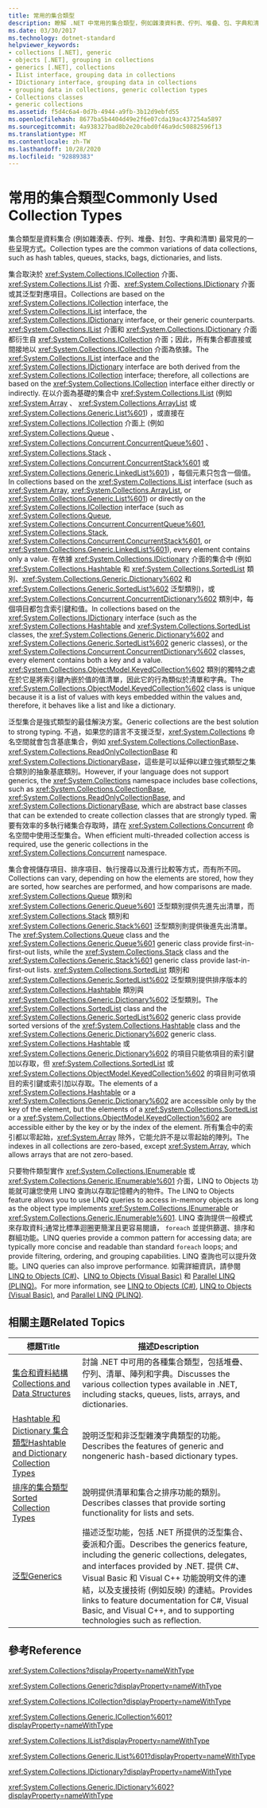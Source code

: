 ```yaml
---
title: 常用的集合類型
description: 瞭解 .NET 中常用的集合類型，例如雜湊資料表、佇列、堆疊、包、字典和清單。
ms.date: 03/30/2017
ms.technology: dotnet-standard
helpviewer_keywords:
- collections [.NET], generic
- objects [.NET], grouping in collections
- generics [.NET], collections
- IList interface, grouping data in collections
- IDictionary interface, grouping data in collections
- grouping data in collections, generic collection types
- Collections classes
- generic collections
ms.assetid: f5d4c6a4-0d7b-4944-a9fb-3b12d9ebfd55
ms.openlocfilehash: 8677ba5b4404d49e2f6e07cda19ac437254a5897
ms.sourcegitcommit: 4a938327bad8b2e20cabd0f46a9dc50882596f13
ms.translationtype: MT
ms.contentlocale: zh-TW
ms.lasthandoff: 10/28/2020
ms.locfileid: "92889383"
---
```

# <a name="commonly-used-collection-types"></a><span data-ttu-id="9aaa9-103">常用的集合類型</span><span class="sxs-lookup"><span data-stu-id="9aaa9-103">Commonly Used Collection Types</span></span>
<span data-ttu-id="9aaa9-104">集合類型是資料集合 (例如雜湊表、佇列、堆疊、封包、字典和清單) 最常見的一些呈現方式。</span><span class="sxs-lookup"><span data-stu-id="9aaa9-104">Collection types are the common variations of data collections, such as hash tables, queues, stacks, bags, dictionaries, and lists.</span></span>  
  
 <span data-ttu-id="9aaa9-105">集合取決於 <xref:System.Collections.ICollection> 介面、<xref:System.Collections.IList> 介面、<xref:System.Collections.IDictionary> 介面或其泛型對應項目。</span><span class="sxs-lookup"><span data-stu-id="9aaa9-105">Collections are based on the <xref:System.Collections.ICollection> interface, the <xref:System.Collections.IList> interface, the <xref:System.Collections.IDictionary> interface, or their generic counterparts.</span></span> <span data-ttu-id="9aaa9-106"><xref:System.Collections.IList> 介面和 <xref:System.Collections.IDictionary> 介面都衍生自 <xref:System.Collections.ICollection> 介面；因此，所有集合都直接或間接地以 <xref:System.Collections.ICollection> 介面為依據。</span><span class="sxs-lookup"><span data-stu-id="9aaa9-106">The <xref:System.Collections.IList> interface and the <xref:System.Collections.IDictionary> interface are both derived from the <xref:System.Collections.ICollection> interface; therefore, all collections are based on the <xref:System.Collections.ICollection> interface either directly or indirectly.</span></span> <span data-ttu-id="9aaa9-107">在以介面為基礎的集合中 <xref:System.Collections.IList> (例如 <xref:System.Array> 、 <xref:System.Collections.ArrayList> 或 <xref:System.Collections.Generic.List%601>) ，或直接在 <xref:System.Collections.ICollection> 介面上 (例如 <xref:System.Collections.Queue> 、 <xref:System.Collections.Concurrent.ConcurrentQueue%601> 、 <xref:System.Collections.Stack> 、 <xref:System.Collections.Concurrent.ConcurrentStack%601> 或 <xref:System.Collections.Generic.LinkedList%601>) ，每個元素只包含一個值。</span><span class="sxs-lookup"><span data-stu-id="9aaa9-107">In collections based on the <xref:System.Collections.IList> interface (such as <xref:System.Array>, <xref:System.Collections.ArrayList>, or <xref:System.Collections.Generic.List%601>) or directly on the <xref:System.Collections.ICollection> interface (such as <xref:System.Collections.Queue>, <xref:System.Collections.Concurrent.ConcurrentQueue%601>, <xref:System.Collections.Stack>, <xref:System.Collections.Concurrent.ConcurrentStack%601>, or <xref:System.Collections.Generic.LinkedList%601>), every element contains only a value.</span></span> <span data-ttu-id="9aaa9-108">在依據 <xref:System.Collections.IDictionary> 介面的集合中 (例如 <xref:System.Collections.Hashtable> 和 <xref:System.Collections.SortedList> 類別、<xref:System.Collections.Generic.Dictionary%602> 和 <xref:System.Collections.Generic.SortedList%602> 泛型類別)，或 <xref:System.Collections.Concurrent.ConcurrentDictionary%602> 類別中，每個項目都包含索引鍵和值。</span><span class="sxs-lookup"><span data-stu-id="9aaa9-108">In collections based on the <xref:System.Collections.IDictionary> interface (such as the <xref:System.Collections.Hashtable> and <xref:System.Collections.SortedList> classes, the <xref:System.Collections.Generic.Dictionary%602> and <xref:System.Collections.Generic.SortedList%602> generic classes), or the <xref:System.Collections.Concurrent.ConcurrentDictionary%602> classes, every element contains both a key and a value.</span></span>  <span data-ttu-id="9aaa9-109"><xref:System.Collections.ObjectModel.KeyedCollection%602> 類別的獨特之處在於它是將索引鍵內嵌於值的值清單，因此它的行為類似於清單和字典。</span><span class="sxs-lookup"><span data-stu-id="9aaa9-109">The <xref:System.Collections.ObjectModel.KeyedCollection%602> class is unique because it is a list of values with keys embedded within the values and, therefore, it behaves like a list and like a dictionary.</span></span>  
  
 <span data-ttu-id="9aaa9-110">泛型集合是強式類型的最佳解決方案。</span><span class="sxs-lookup"><span data-stu-id="9aaa9-110">Generic collections are the best solution to strong typing.</span></span> <span data-ttu-id="9aaa9-111">不過，如果您的語言不支援泛型，<xref:System.Collections> 命名空間就會包含基底集合，例如 <xref:System.Collections.CollectionBase>、<xref:System.Collections.ReadOnlyCollectionBase> 和 <xref:System.Collections.DictionaryBase>，這些是可以延伸以建立強式類型之集合類別的抽象基底類別。</span><span class="sxs-lookup"><span data-stu-id="9aaa9-111">However, if your language does not support generics, the <xref:System.Collections> namespace includes base collections, such as <xref:System.Collections.CollectionBase>, <xref:System.Collections.ReadOnlyCollectionBase>, and <xref:System.Collections.DictionaryBase>, which are abstract base classes that can be extended to create collection classes that are strongly typed.</span></span> <span data-ttu-id="9aaa9-112">需要有效率的多執行緒集合存取時，請在 <xref:System.Collections.Concurrent> 命名空間中使用泛型集合。</span><span class="sxs-lookup"><span data-stu-id="9aaa9-112">When efficient multi-threaded collection access is required, use the generic collections in the <xref:System.Collections.Concurrent> namespace.</span></span>  
  
 <span data-ttu-id="9aaa9-113">集合會視儲存項目、排序項目、執行搜尋以及進行比較等方式，而有所不同。</span><span class="sxs-lookup"><span data-stu-id="9aaa9-113">Collections can vary, depending on how the elements are stored, how they are sorted, how searches are performed, and how comparisons are made.</span></span> <span data-ttu-id="9aaa9-114"><xref:System.Collections.Queue> 類別和 <xref:System.Collections.Generic.Queue%601> 泛型類別提供先進先出清單，而 <xref:System.Collections.Stack> 類別和 <xref:System.Collections.Generic.Stack%601> 泛型類別則提供後進先出清單。</span><span class="sxs-lookup"><span data-stu-id="9aaa9-114">The <xref:System.Collections.Queue> class and the <xref:System.Collections.Generic.Queue%601> generic class provide first-in-first-out lists, while the <xref:System.Collections.Stack> class and the <xref:System.Collections.Generic.Stack%601> generic class provide last-in-first-out lists.</span></span> <span data-ttu-id="9aaa9-115"><xref:System.Collections.SortedList> 類別和 <xref:System.Collections.Generic.SortedList%602> 泛型類別提供排序版本的 <xref:System.Collections.Hashtable> 類別與 <xref:System.Collections.Generic.Dictionary%602> 泛型類別。</span><span class="sxs-lookup"><span data-stu-id="9aaa9-115">The <xref:System.Collections.SortedList> class and the <xref:System.Collections.Generic.SortedList%602> generic class provide sorted versions of the <xref:System.Collections.Hashtable> class and the <xref:System.Collections.Generic.Dictionary%602> generic class.</span></span> <span data-ttu-id="9aaa9-116"><xref:System.Collections.Hashtable> 或 <xref:System.Collections.Generic.Dictionary%602> 的項目只能依項目的索引鍵加以存取，但 <xref:System.Collections.SortedList> 或 <xref:System.Collections.ObjectModel.KeyedCollection%602> 的項目則可依項目的索引鍵或索引加以存取。</span><span class="sxs-lookup"><span data-stu-id="9aaa9-116">The elements of a <xref:System.Collections.Hashtable> or a <xref:System.Collections.Generic.Dictionary%602> are accessible only by the key of the element, but the elements of a <xref:System.Collections.SortedList> or a <xref:System.Collections.ObjectModel.KeyedCollection%602> are accessible either by the key or by the index of the element.</span></span> <span data-ttu-id="9aaa9-117">所有集合中的索引都以零起始，<xref:System.Array> 除外，它能允許不是以零起始的陣列。</span><span class="sxs-lookup"><span data-stu-id="9aaa9-117">The indexes in all collections are zero-based, except <xref:System.Array>, which allows arrays that are not zero-based.</span></span>  
  
 <span data-ttu-id="9aaa9-118">只要物件類型實作 <xref:System.Collections.IEnumerable> 或 <xref:System.Collections.Generic.IEnumerable%601> 介面，LINQ to Objects 功能就可讓您使用 LINQ 查詢以存取記憶體內的物件。</span><span class="sxs-lookup"><span data-stu-id="9aaa9-118">The LINQ to Objects feature allows you to use LINQ queries to access in-memory objects as long as the object type implements <xref:System.Collections.IEnumerable> or <xref:System.Collections.Generic.IEnumerable%601>.</span></span> <span data-ttu-id="9aaa9-119">LINQ 查詢提供一般模式來存取資料;通常比標準迴圈更簡潔且更容易閱讀， `foreach` 並提供篩選、排序和群組功能。</span><span class="sxs-lookup"><span data-stu-id="9aaa9-119">LINQ queries provide a common pattern for accessing data; are typically more concise and readable than standard `foreach` loops; and provide filtering, ordering, and grouping capabilities.</span></span> <span data-ttu-id="9aaa9-120">LINQ 查詢也可以提升效能。</span><span class="sxs-lookup"><span data-stu-id="9aaa9-120">LINQ queries can also improve performance.</span></span> <span data-ttu-id="9aaa9-121">如需詳細資訊，請參閱 [LINQ to Objects (C#)](../../csharp/programming-guide/concepts/linq/linq-to-objects.md)、[LINQ to Objects (Visual Basic)](../../visual-basic/programming-guide/concepts/linq/linq-to-objects.md) 和 [Parallel LINQ (PLINQ)](../parallel-programming/introduction-to-plinq.md)。</span><span class="sxs-lookup"><span data-stu-id="9aaa9-121">For more information, see [LINQ to Objects (C#)](../../csharp/programming-guide/concepts/linq/linq-to-objects.md), [LINQ to Objects (Visual Basic)](../../visual-basic/programming-guide/concepts/linq/linq-to-objects.md), and [Parallel LINQ (PLINQ)](../parallel-programming/introduction-to-plinq.md).</span></span>  
  
## <a name="related-topics"></a><span data-ttu-id="9aaa9-122">相關主題</span><span class="sxs-lookup"><span data-stu-id="9aaa9-122">Related Topics</span></span>  
  
|<span data-ttu-id="9aaa9-123">標題</span><span class="sxs-lookup"><span data-stu-id="9aaa9-123">Title</span></span>|<span data-ttu-id="9aaa9-124">描述</span><span class="sxs-lookup"><span data-stu-id="9aaa9-124">Description</span></span>|  
|-----------|-----------------|  
|[<span data-ttu-id="9aaa9-125">集合和資料結構</span><span class="sxs-lookup"><span data-stu-id="9aaa9-125">Collections and Data Structures</span></span>](index.md)|<span data-ttu-id="9aaa9-126">討論 .NET 中可用的各種集合類型，包括堆疊、佇列、清單、陣列和字典。</span><span class="sxs-lookup"><span data-stu-id="9aaa9-126">Discusses the various collection types available in .NET, including stacks, queues, lists, arrays, and dictionaries.</span></span>|  
|[<span data-ttu-id="9aaa9-127">Hashtable 和 Dictionary 集合類型</span><span class="sxs-lookup"><span data-stu-id="9aaa9-127">Hashtable and Dictionary Collection Types</span></span>](hashtable-and-dictionary-collection-types.md)|<span data-ttu-id="9aaa9-128">說明泛型和非泛型雜湊字典類型的功能。</span><span class="sxs-lookup"><span data-stu-id="9aaa9-128">Describes the features of generic and nongeneric hash-based dictionary types.</span></span>|  
|[<span data-ttu-id="9aaa9-129">排序的集合類型</span><span class="sxs-lookup"><span data-stu-id="9aaa9-129">Sorted Collection Types</span></span>](sorted-collection-types.md)|<span data-ttu-id="9aaa9-130">說明提供清單和集合之排序功能的類別。</span><span class="sxs-lookup"><span data-stu-id="9aaa9-130">Describes classes that provide sorting functionality for lists and sets.</span></span>|  
|[<span data-ttu-id="9aaa9-131">泛型</span><span class="sxs-lookup"><span data-stu-id="9aaa9-131">Generics</span></span>](../generics/index.md)|<span data-ttu-id="9aaa9-132">描述泛型功能，包括 .NET 所提供的泛型集合、委派和介面。</span><span class="sxs-lookup"><span data-stu-id="9aaa9-132">Describes the generics feature, including the generic collections, delegates, and interfaces provided by .NET.</span></span> <span data-ttu-id="9aaa9-133">提供 C#、Visual Basic 和 Visual C++ 功能說明文件的連結，以及支援技術 (例如反映) 的連結。</span><span class="sxs-lookup"><span data-stu-id="9aaa9-133">Provides links to feature documentation for C#, Visual Basic, and Visual C++, and to supporting technologies such as reflection.</span></span>|  
  
## <a name="reference"></a><span data-ttu-id="9aaa9-134">參考</span><span class="sxs-lookup"><span data-stu-id="9aaa9-134">Reference</span></span>  
 <xref:System.Collections?displayProperty=nameWithType>  
  
 <xref:System.Collections.Generic?displayProperty=nameWithType>  
  
 <xref:System.Collections.ICollection?displayProperty=nameWithType>  
  
 <xref:System.Collections.Generic.ICollection%601?displayProperty=nameWithType>  
  
 <xref:System.Collections.IList?displayProperty=nameWithType>  
  
 <xref:System.Collections.Generic.IList%601?displayProperty=nameWithType>  
  
 <xref:System.Collections.IDictionary?displayProperty=nameWithType>  
  
 <xref:System.Collections.Generic.IDictionary%602?displayProperty=nameWithType>

